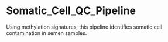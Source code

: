 # Somatic_Cell_QC_Pipeline
Using methylation signatures, this pipeline identifies somatic cell contamination in semen samples.
